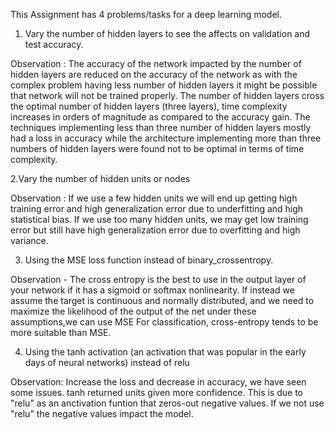 This Assignment has 4 problems/tasks for a deep learning model.

1. Vary the number of hidden layers to see the affects on validation and test accuracy.

Observation : The accuracy of the network impacted by the number of hidden layers are reduced  on the accuracy of the network as with the complex problem 
having less number of hidden layers it might be possible that network will not be trained properly. 
The number of hidden layers cross the optimal number of hidden layers (three layers), time complexity increases in orders of magnitude as compared 
to the accuracy gain. The techniques implementing less than three number of hidden layers mostly had a loss in accuracy while the architecture implementing more than 
three numbers of hidden layers were found not to be optimal in terms of time complexity.

2.Vary the number of hidden units or nodes

Observation : If we use a few hidden units we will end up getting high training error and high generalization error due to underfitting and 
high statistical bias. If we use too many hidden units, we may get low training error but still have high generalization error due to overfitting 
and high variance.

3. Using the MSE loss function instead of binary_crossentropy.

Observation - The cross entropy is the best to use in the output layer of your network if it has a sigmoid or softmax nonlinearity. 
If instead we assume the target is continuous and normally distributed, and we need to maximize the likelihood of the output of the net under 
these assumptions,we can use MSE For classification, cross-entropy tends to be more suitable than MSE.

4. Using the tanh activation (an activation that was popular in the early days of neural 
networks) instead of relu

Observation: Increase the loss and decrease in accuracy, we have seen some issues. tanh returned units given more confidence. This is due to "relu" 
as an anctivation funtion that zeros-out negative values. If we not use "relu" the negative values impact the model.

